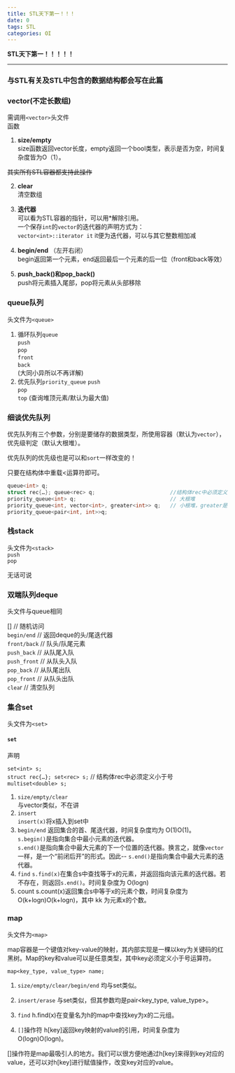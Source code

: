 ```yaml
---
title: STL天下第一！！！
date: 0
tags: STL
categories: OI
---
```




<!-- more -->
**STL天下第一！！！！！**   

------------   
### 与STL有关及STL中包含的数据结构都会写在此篇   

### **vector(不定长数组)**  
需调用``<vector>``头文件   
函数   
1. **size/empty**   
size函数返回vector长度，empty返回一个bool类型，表示是否为空，时间复杂度皆为O（1）。      

~~其实所有STL容器都支持此操作~~   

2. **clear**   
清空数组  
3. **迭代器**  
可以看为STL容器的指针，可以用*解除引用。   
一个保存``int``的``vector``的迭代器的声明方式为：  
``vector<int>::iterator it``
it便为迭代器，可以与其它整数相加减

4. **begin/end** （左开右闭）   
begin返回第一个元素，end返回最后一个元素的后一位（front和back等效）   
5. **push_back()和pop_back()**   
push将元素插入尾部，pop将元素从头部移除   




### **queue队列**  
头文件为``<queue>``   
1. 循环队列``queue``   
``push``  
``pop``   
``front``   
``back``   
(大同小异所以不再详解)   
2. 优先队列``priority_queue``
``push``  
``pop``   
``top`` (查询堆顶元素/默认为最大值)   
### 细谈优先队列   

优先队列有三个参数，分别是要储存的数据类型，所使用容器（默认为``vector``），优先级判定（默认大根堆）。


优先队列的优先级也是可以和``sort``一样改变的！

只要在结构体中重载<运算符即可。
~~~c++
queue<int> q;
struct rec{…}; queue<rec> q;                        //结构体rec中必须定义小于号
priority_queue<int> q;                              // 大根堆
priority_queue<int, vector<int>, greater<int>> q;   // 小根堆，greater是已编写好的。
priority_queue<pair<int, int>>q;
~~~


 ### **栈stack**  

 头文件为``<stack>``   
 ``push``   
 ``pop``

 无话可说  
 ###  **双端队列deque**   

 头文件与queue相同 

 []              // 随机访问   
``begin/end``       // 返回deque的头/尾迭代器  
``front/back``      // 队头/队尾元素   
``push_back``       // 从队尾入队   
``push_front``      // 从队头入队   
``pop_back``        // 从队尾出队   
``pop_front``       // 从队头出队   
``clea``r           // 清空队列  

### **集合set**   

头文件为``<set>``

#### ``set``

声明

  ``set<int> s;``   
``struct rec{…}; set<rec> s;``  // 结构体rec中必须定义小于号   
``multiset<double> s;``

1. ``size/empty/clear``    
与vector类似，不在讲
2. ``insert``   
``insert(x)``将x插入到set中
3.  ``begin/end``
返回集合的首、尾迭代器，时间复杂度均为 O(1)O(1)。  
``s.begin()``是指向集合中最小元素的迭代器。   
``s.end()``是指向集合中最大元素的下一个位置的迭代器。换言之，就像``vector``一样，是一个“前闭后开”的形式。因此-- ``s.end()``是指向集合中最大元素的迭代器。
4. ``find``
``s.find(x)``在集合s中查找等于x的元素，并返回指向该元素的迭代器。若不存在，则返回``s.end()``。时间复杂度为 O(logn)  
5. count
s.count(x)返回集合s中等于x的元素个数，时间复杂度为 O(k+logn)O(k+logn)，其中 kk 为元素x的个数。

### **map**  

头文件为``<map>``

map容器是一个键值对key-value的映射，其内部实现是一棵以key为关键码的红黑树。Map的key和value可以是任意类型，其中key必须定义小于号运算符。

``map<key_type, value_type> name;``

1.  ``size/empty/clear/begin/end``
均与set类似。

2.  ``insert/erase``
与set类似，但其参数均是pair<key_type, value_type>。

3.  ``find``
h.find(x)在变量名为h的map中查找key为x的二元组。

4.  ``[]``操作符
h[key]返回key映射的value的引用，时间复杂度为 O(logn)O(logn)。

[]操作符是map最吸引人的地方。我们可以很方便地通过h[key]来得到key对应的value，还可以对h[key]进行赋值操作，改变key对应的value。



 






